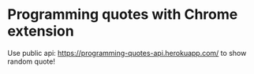 # Programming quotes with Chrome extension

Use public api: https://programming-quotes-api.herokuapp.com/ to show random quote!